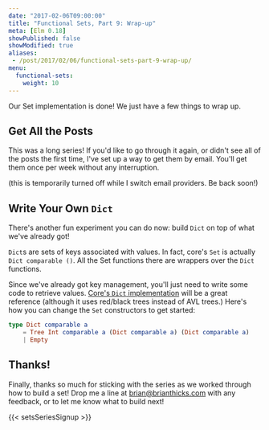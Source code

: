 ```yaml
---
date: "2017-02-06T09:00:00"
title: "Functional Sets, Part 9: Wrap-up"
meta: [Elm 0.18]
showPublished: false
showModified: true
aliases:
 - /post/2017/02/06/functional-sets-part-9-wrap-up/
menu:
  functional-sets:
    weight: 10
---
```


Our Set implementation is done!
We just have a few things to wrap up.

<!--more-->

## Get All the Posts

This was a long series!
If you'd like to go through it again, or didn't see all of the posts the first time, I've set up a way to get them by email.
You'll get them once per week without any interruption.

(this is temporarily turned off while I switch email providers.
Be back soon!)

<!--[Sign up here to get the post series in your inbox.](https://www.getdrip.com/forms/40161339/submissions/new)-->

## Write Your Own `Dict`

There's another fun experiment you can do now: build `Dict` on top of what we've already got!

`Dict`s are sets of keys associated with values.
In fact, core's `Set` is actually `Dict comparable ()`.
All the Set functions there are wrappers over the `Dict` functions.

Since we've already got key management, you'll just need to write some code to retrieve values.
[Core's `Dict` implementation](https://github.com/elm-lang/core/blob/master/src/Dict.elm) will be a great reference (although it uses red/black trees instead of AVL trees.)
Here's how you can change the `Set` constructors to get started:

```elm
type Dict comparable a
    = Tree Int comparable a (Dict comparable a) (Dict comparable a)
    | Empty
```

## Thanks!

Finally, thanks so much for sticking with the series as we worked through how to build a set!
Drop me a line at [brian@brianthicks.com](mailto:brian@brianthicks.com) with any feedback, or to let me know what to build next!

{{< setsSeriesSignup >}}
